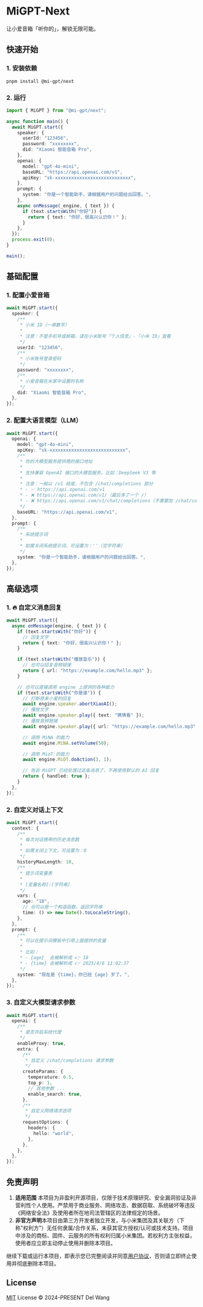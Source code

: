 # MiGPT-Next

让小爱音箱「听你的」，解锁无限可能。

## 快速开始

### 1. 安装依赖

```shell
pnpm install @mi-gpt/next
```

### 2. 运行

```typescript
import { MiGPT } from "@mi-gpt/next";

async function main() {
  await MiGPT.start({
    speaker: {
      userId: "123456",
      password: "xxxxxxxx",
      did: "Xiaomi 智能音箱 Pro",
    },
    openai: {
      model: "gpt-4o-mini",
      baseURL: "https://api.openai.com/v1",
      apiKey: "sk-xxxxxxxxxxxxxxxxxxxxxxxxxxxx",
    },
    prompt: {
      system: "你是一个智能助手，请根据用户的问题给出回答。",
    },
    async onMessage(_engine, { text }) {
      if (text.startsWith("你好")) {
        return { text: "你好，很高兴认识你！" };
      }
    },
  });
  process.exit(0);
}

main();
```

## 基础配置

### 1. 配置小爱音箱

```typescript
await MiGPT.start({
  speaker: {
    /**
     * 小米 ID（一串数字）
     *
     * 注意：不是手机号或邮箱，请在小米账号「个人信息」-「小米 ID」查看
     */
    userId: "123456",
    /**
     * 小米账号登录密码
     */
    password: "xxxxxxxx",
    /**
     * 小爱音箱在米家中设置的名称
     */
    did: "Xiaomi 智能音箱 Pro",
  },
});
```

### 2. 配置大语言模型（LLM）

```typescript
await MiGPT.start({
  openai: {
    model: "gpt-4o-mini",
    apiKey: "sk-xxxxxxxxxxxxxxxxxxxxxxxxxxxx",
    /**
     * 你的大模型服务提供商的接口地址
     *
     * 支持兼容 OpenAI 接口的大模型服务，比如：DeepSeek V3 等
     *
     * 注意：一般以 /v1 结尾，不包含 /chat/completions 部分
     * - ✅ https://api.openai.com/v1
     * - ❌ https://api.openai.com/v1/（最后多了一个 /）
     * - ❌ https://api.openai.com/v1/chat/completions（不需要加 /chat/completions）
     */
    baseURL: "https://api.openai.com/v1",
  },
  prompt: {
    /**
     * 系统提示词
     *
     * 如需关闭系统提示词，可设置为：''（空字符串）
     */
    system: "你是一个智能助手，请根据用户的问题给出回答。",
  },
});
```

## 高级选项

### 1. 🔥 自定义消息回复

```typescript
await MiGPT.start({
  async onMessage(engine, { text }) {
    if (text.startsWith("你好")) {
      // 回复文字
      return { text: "你好，很高兴认识你！" };
    }

    if (text.startsWith("播放音乐")) {
      // 也可以回复音频链接
      return { url: "https://example.com/hello.mp3" };
    }

    // 也可以直接调用 engine 上提供的各种能力
    if (text.startsWith("你是谁")) {
      // 打断原来小爱的回复
      await engine.speaker.abortXiaoAI();
      // 播放文字
      await engine.speaker.play({ text: "猜猜看" });
      // 播放音频链接
      await engine.speaker.play({ url: "https://example.com/hello.mp3" });

      // 调用 MiNA 的能力
      await engine.MiNA.setVolume(50);

      // 调用 MioT 的能力
      await engine.MiOT.doAction(3, 1);

      // 告诉 MiGPT 已经处理过这条消息了，不再使用默认的 AI 回复
      return { handled: true };
    }
  },
});
```

### 2. 自定义对话上下文

```typescript
await MiGPT.start({
  context: {
    /**
     * 每次对话携带的历史消息数
     *
     * 如需关闭上下文，可设置为：0
     */
    historyMaxLength: 10,
    /**
     * 提示词变量表
     *
     * [变量名称]:[字符串]
     */
    vars: {
      age: "18",
      // 也可以是一个构造函数，返回字符串
      time: () => new Date().toLocaleString(),
    },
  },
  prompt: {
    /**
     * 可以在提示词模板中引用上面提供的变量
     *
     * 比如：
     * - {age}  会被解析成 👉 18
     * - {time} 会被解析成 👉 2025/4/6 11:02:37
     */
    system: "现在是 {time}，你已经 {age} 岁了。",
  },
});
```

### 3. 自定义大模型请求参数

```typescript
await MiGPT.start({
  openai: {
    /**
     * 是否开启系统代理
     */
    enableProxy: true,
    extra: {
      /**
       * 自定义 /chat/completions 请求参数
       */
      createParams: {
        temperature: 0.5,
        top_p: 1,
        // 其他参数 ...
        enable_search: true,
      },
      /**
       * 自定义网络请求选项
       */
      requestOptions: {
        headers: {
          hello: "world",
        },
      },
    },
  },
});
```

## 免责声明

1. **适用范围**
   本项目为非盈利开源项目，仅限于技术原理研究、安全漏洞验证及非营利性个人使用。严禁用于商业服务、网络攻击、数据窃取、系统破坏等违反《网络安全法》及使用者所在地司法管辖区的法律规定的场景。
2. **非官方声明**​​
   本项目由第三方开发者独立开发，与小米集团及其关联方（下称"权利方"）无任何隶属/合作关系，未获其官方授权/认可或技术支持。项目中涉及的商标、固件、云服务的所有权利归属小米集团。若权利方主张权益，使用者应立即主动停止使用并删除本项目。

继续下载或运行本项目，即表示您已完整阅读并同意[用户协议](https://github.com/idootop/migpt-next/blob/main/agreement.md)，否则请立即终止使用并彻底删除本项目。

## License

[MIT](https://github.com/idootop/migpt-next/blob/main/LICENSE) License © 2024-PRESENT Del Wang
